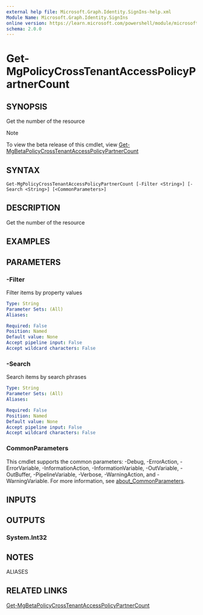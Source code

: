 ```yaml
---
external help file: Microsoft.Graph.Identity.SignIns-help.xml
Module Name: Microsoft.Graph.Identity.SignIns
online version: https://learn.microsoft.com/powershell/module/microsoft.graph.identity.signins/get-mgpolicycrosstenantaccesspolicypartnercount
schema: 2.0.0
---
```


# Get-MgPolicyCrossTenantAccessPolicyPartnerCount

## SYNOPSIS
Get the number of the resource

> [!NOTE]
> To view the beta release of this cmdlet, view [Get-MgBetaPolicyCrossTenantAccessPolicyPartnerCount](/powershell/module/Microsoft.Graph.Beta.Identity.SignIns/Get-MgBetaPolicyCrossTenantAccessPolicyPartnerCount?view=graph-powershell-beta)

## SYNTAX

```
Get-MgPolicyCrossTenantAccessPolicyPartnerCount [-Filter <String>] [-Search <String>] [<CommonParameters>]
```

## DESCRIPTION
Get the number of the resource

## EXAMPLES

## PARAMETERS

### -Filter
Filter items by property values

```yaml
Type: String
Parameter Sets: (All)
Aliases:

Required: False
Position: Named
Default value: None
Accept pipeline input: False
Accept wildcard characters: False
```

### -Search
Search items by search phrases

```yaml
Type: String
Parameter Sets: (All)
Aliases:

Required: False
Position: Named
Default value: None
Accept pipeline input: False
Accept wildcard characters: False
```

### CommonParameters
This cmdlet supports the common parameters: -Debug, -ErrorAction, -ErrorVariable, -InformationAction, -InformationVariable, -OutVariable, -OutBuffer, -PipelineVariable, -Verbose, -WarningAction, and -WarningVariable. For more information, see [about_CommonParameters](http://go.microsoft.com/fwlink/?LinkID=113216).

## INPUTS

## OUTPUTS

### System.Int32
## NOTES

ALIASES

## RELATED LINKS

[Get-MgBetaPolicyCrossTenantAccessPolicyPartnerCount](/powershell/module/Microsoft.Graph.Beta.Identity.SignIns/Get-MgBetaPolicyCrossTenantAccessPolicyPartnerCount?view=graph-powershell-beta)

